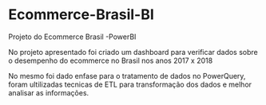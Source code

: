 # Ecommerce-Brasil-BI
Projeto do Ecommerce Brasil -PowerBI

No projeto apresentado foi criado um dashboard para verificar dados sobre o desempenho do ecommerce no Brasil nos anos 2017 x 2018

No mesmo foi dado enfase para o tratamento de dados no PowerQuery, foram ultilizadas tecnicas de ETL para transformação dos dados e melhor analisar as informações.
